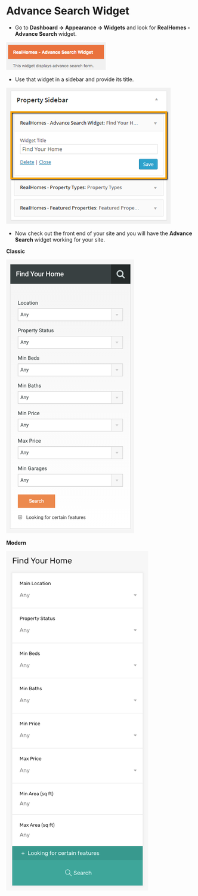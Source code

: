 # Advance Search Widget

- Go to **Dashboard → Appearance → Widgets** and look for **RealHomes - Advance Search** widget.

![RealHomes Advance Search Widget](images/widgets/advance-search-widget.png)

- Use that widget in a sidebar and provide its title. 

![RealHomes Advance Search Widget Settings](images/widgets/advance-search-widget-settings.png)

- Now check out the front end of your site and you will have the **Advance Search** widget working for your site. 

**Classic**

![RealHomes Advance Search Widget Classic](images/widgets/advance-search-widget-frontend.png)

**Modern**

![RealHomes Advance Search Widget Modern](images/widgets/advance-search-widget-frontend-mod.png)